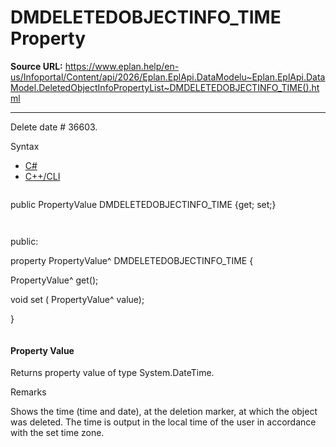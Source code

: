 # DMDELETEDOBJECTINFO_TIME Property

**Source URL:** https://www.eplan.help/en-us/Infoportal/Content/api/2026/Eplan.EplApi.DataModelu~Eplan.EplApi.DataModel.DeletedObjectInfoPropertyList~DMDELETEDOBJECTINFO_TIME().html

---

Delete date # 36603.

Syntax

- [C#](#i-syntax-CS)
- [C++/CLI](#i-syntax-CPP2005)

```
```
public PropertyValue DMDELETEDOBJECTINFO_TIME {get; set;}
```
```

```
```
public:

property PropertyValue^ DMDELETEDOBJECTINFO_TIME {

   PropertyValue^ get();

   void set (    PropertyValue^ value);

}
```
```

#### Property Value

Returns property value of type System.DateTime.

Remarks

Shows the time (time and date), at the deletion marker, at which the object was deleted. The time is output in the local time of the user in accordance with the set time zone.
